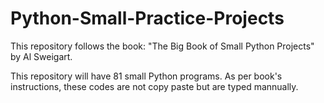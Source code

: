 # Python-Small-Practice-Projects

This repository follows the book: "The Big Book of Small Python Projects" by Al Sweigart.

This repository will have 81 small Python programs.
As per book's instructions, these codes are not copy paste but are typed mannually.
